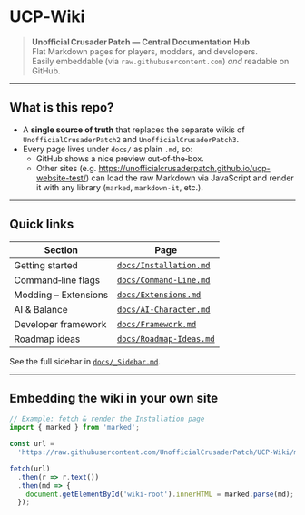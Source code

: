# UCP‑Wiki

> **Unofficial Crusader Patch — Central Documentation Hub**  
> Flat Markdown pages for players, modders, and developers.  
> Easily embeddable (via `raw.githubusercontent.com`) *and* readable on GitHub.

---

## What is this repo?

* A **single source of truth** that replaces the separate wikis of  
  `UnofficialCrusaderPatch2` and `UnofficialCrusaderPatch3`.
* Every page lives under `docs/` as plain `.md`, so:
  * GitHub shows a nice preview out‑of‑the‑box.  
  * Other sites (e.g. <https://unofficialcrusaderpatch.github.io/ucp-website-test/>) can load the raw Markdown
    via JavaScript and render it with any library (`marked`, `markdown‑it`, etc.).

---

## Quick links

| Section | Page |
|---------|------|
| Getting started | [`docs/Installation.md`](docs/Installation.md) |
| Command‑line flags | [`docs/Command-Line.md`](docs/Command-Line.md) |
| Modding – Extensions | [`docs/Extensions.md`](docs/Extensions.md) |
| AI & Balance | [`docs/AI-Character.md`](docs/AI-Character.md) |
| Developer framework | [`docs/Framework.md`](docs/Framework.md) |
| Roadmap ideas | [`docs/Roadmap-Ideas.md`](docs/Roadmap-Ideas.md) |

See the full sidebar in [`docs/_Sidebar.md`](docs/_Sidebar.md).

---

## Embedding the wiki in your own site

```js
// Example: fetch & render the Installation page
import { marked } from 'marked';

const url =
  'https://raw.githubusercontent.com/UnofficialCrusaderPatch/UCP-Wiki/main/docs/Installation.md';

fetch(url)
  .then(r => r.text())
  .then(md => {
    document.getElementById('wiki-root').innerHTML = marked.parse(md);
  });
